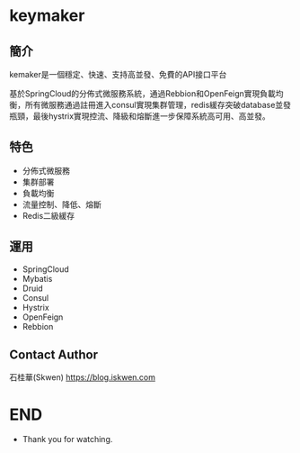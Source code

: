 # keymaker

## 簡介
kemaker是一個穩定、快速、支持高並發、免費的API接口平台

基於SpringCloud的分佈式微服務系統，通過Rebbion和OpenFeign實現負載均衡，所有微服務通過註冊進入consul實現集群管理，redis緩存突破database並發瓶頸，最後hystrix實現控流、降級和熔斷進一步保障系統高可用、高並發。
## 特色
* 分佈式微服務
* 集群部署
* 負載均衡
* 流量控制、降低、熔斷
* Redis二級緩存

## 運用
* SpringCloud
* Mybatis
* Druid
* Consul
* Hystrix
* OpenFeign
* Rebbion

## Contact Author
石桂華(Skwen) https://blog.iskwen.com
# END
* Thank you for watching.